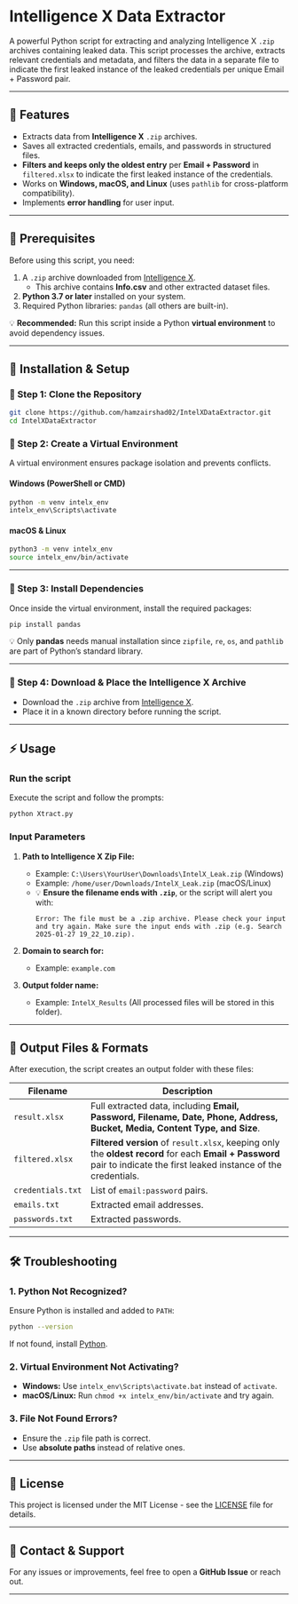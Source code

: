 # **Intelligence X Data Extractor**

A powerful Python script for extracting and analyzing Intelligence X `.zip` archives containing leaked data. This script processes the archive, extracts relevant credentials and metadata, and filters the data in a separate file to indicate the first leaked instance of the leaked credentials per unique Email + Password pair.

---

## **🔹 Features**
- Extracts data from **Intelligence X** `.zip` archives.
- Saves all extracted credentials, emails, and passwords in structured files.
- **Filters and keeps only the oldest entry** per **Email + Password** in `filtered.xlsx` to indicate the first leaked instance of the credentials.
- Works on **Windows, macOS, and Linux** (uses `pathlib` for cross-platform compatibility).
- Implements **error handling** for user input.

---

## **📌 Prerequisites**
Before using this script, you need:
1. A `.zip` archive downloaded from [Intelligence X](https://intelx.io/).  
   - This archive contains **Info.csv** and other extracted dataset files.
2. **Python 3.7 or later** installed on your system.
3. Required Python libraries: `pandas` (all others are built-in).

💡 **Recommended:** Run this script inside a Python **virtual environment** to avoid dependency issues.

---

## **📂 Installation & Setup**
### **🔸 Step 1: Clone the Repository**
```sh
git clone https://github.com/hamzairshad02/IntelXDataExtractor.git
cd IntelXDataExtractor
```

### **🔸 Step 2: Create a Virtual Environment**
A virtual environment ensures package isolation and prevents conflicts.

#### **Windows (PowerShell or CMD)**
```sh
python -m venv intelx_env
intelx_env\Scripts\activate
```

#### **macOS & Linux**
```sh
python3 -m venv intelx_env
source intelx_env/bin/activate
```

---

### **🔸 Step 3: Install Dependencies**
Once inside the virtual environment, install the required packages:
```sh
pip install pandas
```
💡 Only **pandas** needs manual installation since `zipfile`, `re`, `os`, and `pathlib` are part of Python’s standard library.

---

### **🔸 Step 4: Download & Place the Intelligence X Archive**
- Download the `.zip` archive from [Intelligence X](https://intelx.io/).
- Place it in a known directory before running the script.

---

## **⚡ Usage**
### **Run the script**
Execute the script and follow the prompts:
```sh
python Xtract.py
```

### **Input Parameters**
1. **Path to Intelligence X Zip File:**  
   - Example: `C:\Users\YourUser\Downloads\IntelX_Leak.zip` (Windows)  
   - Example: `/home/user/Downloads/IntelX_Leak.zip` (macOS/Linux)  
   - 💡 **Ensure the filename ends with `.zip`**, or the script will alert you with:  
     ```
     Error: The file must be a .zip archive. Please check your input and try again. Make sure the input ends with .zip (e.g. Search 2025-01-27 19_22_10.zip).
     ```

2. **Domain to search for:**  
   - Example: `example.com`

3. **Output folder name:**  
   - Example: `IntelX_Results` (All processed files will be stored in this folder).

---

## **📁 Output Files & Formats**
After execution, the script creates an output folder with these files:

| **Filename**       | **Description** |
|-------------------|---------------|
| `result.xlsx`     | Full extracted data, including **Email, Password, Filename, Date, Phone, Address, Bucket, Media, Content Type, and Size**. |
| `filtered.xlsx`   | **Filtered version** of `result.xlsx`, keeping only the **oldest record** for each **Email + Password** pair to indicate the first leaked instance of the credentials. |
| `credentials.txt` | List of `email:password` pairs. |
| `emails.txt`      | Extracted email addresses. |
| `passwords.txt`   | Extracted passwords. |

---

## **🛠 Troubleshooting**
### **1. Python Not Recognized?**
Ensure Python is installed and added to `PATH`:
```sh
python --version
```
If not found, install [Python](https://www.python.org/downloads/).

### **2. Virtual Environment Not Activating?**
- **Windows:** Use `intelx_env\Scripts\activate.bat` instead of `activate`.
- **macOS/Linux:** Run `chmod +x intelx_env/bin/activate` and try again.

### **3. File Not Found Errors?**
- Ensure the `.zip` file path is correct.
- Use **absolute paths** instead of relative ones.

---

## **📜 License**
This project is licensed under the MIT License - see the [LICENSE](LICENSE) file for details.

---

## **📧 Contact & Support**
For any issues or improvements, feel free to open a **GitHub Issue** or reach out.

---
